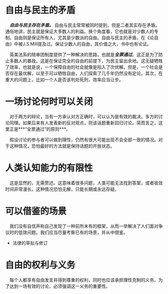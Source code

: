 # 自由与民主的矛盾

&emsp;***自由与民主存在矛盾。*** 自由与民主常常被同时提到，但是二者其实存在矛盾。通俗地讲，民主就是保证大多数人的利益。换个角度看，它也就是对少数人的专制。自由则是保证所有人，尤其是少数派的自由。自由与民主的矛盾，在《论自由》中被J.S.Mill提及过。保证少数人的自由，其价值之大，书中也有论证。

&emsp;英美法系的陪审团制度提供了一种解决的思路，也就是***全票通过***。这正是为了防止多数人的暴政。这是在保证完全的自由的前提下，为民主留出余地。这无疑牺牲了效率，也就是说，一个保障自由的社会就像是陷入了次优解。但是，一个社会是否存在最优解，以至于可以牺牲自由，人们探索了几千年仍然没有定论。其次，在重大的问题上，比如一个人是否该判处死刑，效率应当让步。


# 一场讨论何时可以关闭

&emsp;对于两方的辩论，当有一方承认对方正确时，可以认为是有效的裁决。多方的讨论同理。如果后来有人发表新的反对观点，则该话题重新回归讨论。简而言之，这里正是***“全票通过”的原则***。

&emsp;假设讨论的参与者可以做到理性，仍然有很大可能出现不会全部一致的情况。对于这种情况，恐怕最好的方法就是保持话题的开放状态。


# 人类认知能力的有限性

&emsp;这是显然的，无需赘述。这意味着很多问题，人类可能无法找到答案，或者收敛时间非常漫长。这种情况恐怕无解，只能长期或永远存疑。

# 可以借鉴的场景

&emsp;我们没有自信声称自己发现了一种前所未有的框架，从而一举解决了人们面对争议时的低效问题。我们应当尽量考察已有的场景，并从中借鉴。

- 法律的草拟与修订

# 自由的权利与义务

&emsp;每个人都享有自由发言并得到尊重的权利，同时也应该承担理性克制的义务。为了达到一场有效的讨论，必须强调这一义务的重要性。